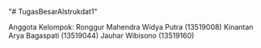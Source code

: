 "# TugasBesarAlstrukdat1" 
 
Anggota Kelompok:
Ronggur Mahendra Widya Putra (13519008)
Kinantan Arya Bagaspati (13519044)
Jauhar Wibisono (13519160)
